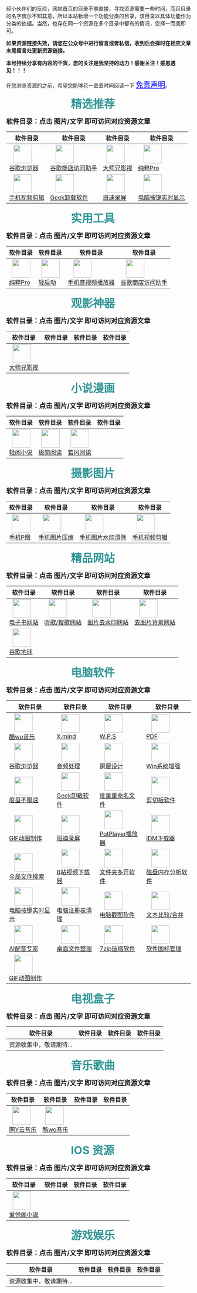 经小伙伴们的反应，网站首页的目录不够直接，寻找资源需要一些时间，而且目录的名字偶尔不知其意，所以本站新增一个功能分类的目录，该目录以具体功能作为分类的依据。当然，也存在同一个资源在多个目录中都有的情况，您择一而阅即可。

**如果资源链接失效，请您在公众号中进行留言或者私信，收到后会择时在相应文章末尾留言处更新资源链接。**

**本号持续分享有内容的干货，您的关注是我坚持的动力！感谢关注！感恩遇见！！！**

在您浏览资源的之前，希望您能够花一丢丢时间阅读一下 <a href="https://warrent-b.github.io/mjn/#/introduce" target="_blank" style="color:blue;font-size:20px" >免责声明</a>。<br/>

<font style="color:RGB(52,150,150);font-size:30px;font-weight:bold;margin-left:35%">精选推荐</font>

<font style="font-size:18px;font-weight:bold">软件目录：点击 图片/文字 即可访问对应资源文章</font>

| 软件目录                                                     | 软件目录                                                     | 软件目录                                                     | 软件目录                                                     |
| ------------------------------------------------------------ | ------------------------------------------------------------ | ------------------------------------------------------------ | ------------------------------------------------------------ |
| <a href="https://mp.weixin.qq.com/s/dLZyBy7mDy59sNHujJNFrA" target="_blank"><img src="./_assets/google.png" style="width:50px;margin-left:12%"/></a><br/><a href="https://mp.weixin.qq.com/s/dLZyBy7mDy59sNHujJNFrA" target="_blank">谷歌浏览器</a> | <a href="https://mp.weixin.qq.com/s/iZMs6YhXmLGrp4jqZ7nKTQ" target="_blank"><img src="./_assets/chrometongbu.png" style="width:50px;margin-left:12%"/></a><br/><a href="https://mp.weixin.qq.com/s/iZMs6YhXmLGrp4jqZ7nKTQ" target="_blank">谷歌商店访问助手</a> | <a href="https://mp.weixin.qq.com/s/Pb_6MphzOx-U4SHatt6Ofw" target="_blank"><img src="./_assets/dashixiong.png" style="width:50px;margin-left:12%"/></a><br/><a href="https://mp.weixin.qq.com/s/Pb_6MphzOx-U4SHatt6Ofw" target="_blank">大师兄影视</a> | <a href="https://mp.weixin.qq.com/s/uSBsw5ogpzb9wRpCPHdgtQ" target="_blank"><img src="./_assets/chuncuipro.png" style="width:50px;margin-left:12%"/></a><br/><a href="https://mp.weixin.qq.com/s/uSBsw5ogpzb9wRpCPHdgtQ" target="_blank">纯粹Pro</a> |
| <a href="https://mp.weixin.qq.com/s/ze7jhDebpGBjR51YTAFcSg" target="_blank"><img src="./_assets/cutoutpro.png" style="width:50px;margin-left:12%"/></a><br/><a href="https://mp.weixin.qq.com/s/ze7jhDebpGBjR51YTAFcSg" target="_blank">手机视频剪辑</a> | <a href="https://mp.weixin.qq.com/s/huur1YC1p9ObYcKTtd6xuw" target="_blank"><img src="./_assets/geek.png" style="width:50px;margin-left:12%"/></a><br/><a href="https://mp.weixin.qq.com/s/huur1YC1p9ObYcKTtd6xuw" target="_blank">Geek卸载软件</a> | <a href="https://mp.weixin.qq.com/s/mQ7ZqoZr0BE44Z18SsCVtQ" target="_blank"><img src="./_assets/bandicam.png" style="width:50px;margin-left:12%"/></a><br/><a href="https://mp.weixin.qq.com/s/mQ7ZqoZr0BE44Z18SsCVtQ" target="_blank">班迪录屏</a> | <a href="https://mp.weixin.qq.com/s/3gP6DEsFkIpnziTtSmaWww" target="_blank"><img src="./_assets/carnac.png" style="width:50px;margin-left:12%"/></a><br/><a href="https://mp.weixin.qq.com/s/3gP6DEsFkIpnziTtSmaWww" target="_blank">电脑按键实时显示</a> |



<font style="color:RGB(52,150,150);font-size:30px;font-weight:bold;margin-left:35%">实用工具</font>

<font style="font-size:18px;font-weight:bold">软件目录：点击 图片/文字 即可访问对应资源文章</font>

| 软件目录                                                     | 软件目录                                                     | 软件目录                                                     | 软件目录                                                     |
| ------------------------------------------------------------ | ------------------------------------------------------------ | ------------------------------------------------------------ | ------------------------------------------------------------ |
| <a href="https://mp.weixin.qq.com/s/uSBsw5ogpzb9wRpCPHdgtQ" target="_blank"><img src="./_assets/chuncuipro.png" style="width:50px;margin-left:12%"/></a><br/><a href="https://mp.weixin.qq.com/s/uSBsw5ogpzb9wRpCPHdgtQ" target="_blank">纯粹Pro</a> | <a href="https://mp.weixin.qq.com/s/uSBsw5ogpzb9wRpCPHdgtQ" target="_blank"><img src="./_assets/qingqidong.png" style="width:50px;margin-left:12%"/></a><br/><a href="https://mp.weixin.qq.com/s/uSBsw5ogpzb9wRpCPHdgtQ" target="_blank">轻启动</a> | <a href="https://mp.weixin.qq.com/s/hLXlu9Mvo0TmaNH46sRyDQ" target="_blank"><img src="./_assets/oplayer.png" style="width:50px;margin-left:12%"/></a><br/><a href="https://mp.weixin.qq.com/s/hLXlu9Mvo0TmaNH46sRyDQ" target="_blank">手机音视频播放器</a> | <a href="https://mp.weixin.qq.com/s/iZMs6YhXmLGrp4jqZ7nKTQ" target="_blank"><img src="./_assets/chrometongbu.png" style="width:50px;margin-left:12%"/></a><br/><a href="https://mp.weixin.qq.com/s/iZMs6YhXmLGrp4jqZ7nKTQ" target="_blank">谷歌商店访问助手</a> |



<font style="color:RGB(52,150,150);font-size:30px;font-weight:bold;margin-left:35%">观影神器</font>

<font style="font-size:18px;font-weight:bold">软件目录：点击 图片/文字 即可访问对应资源文章</font>

| 软件目录                                                     | 软件目录 | 软件目录 | 软件目录 |
| ------------------------------------------------------------ | -------- | -------- | -------- |
| <a href="https://mp.weixin.qq.com/s/Pb_6MphzOx-U4SHatt6Ofw" target="_blank"><img src="./_assets/dashixiong.png" style="width:50px;margin-left:12%"/></a><br/><a href="https://mp.weixin.qq.com/s/Pb_6MphzOx-U4SHatt6Ofw" target="_blank">大师兄影视</a> |          |          |          |



<font style="color:RGB(52,150,150);font-size:30px;font-weight:bold;margin-left:35%">小说漫画</font>

<font style="font-size:18px;font-weight:bold">软件目录：点击 图片/文字 即可访问对应资源文章</font>

| 软件目录                                                     | 软件目录                                                     | 软件目录                                                     | 软件目录 |
| ------------------------------------------------------------ | ------------------------------------------------------------ | ------------------------------------------------------------ | -------- |
| <a href="https://mp.weixin.qq.com/s/Y1m3nI25NmIn57sbcmGIVg" target="_blank"><img src="./_assets/qingyue.png" style="width:50px;margin-left:12%"/></a><br/><a href="https://mp.weixin.qq.com/s/Y1m3nI25NmIn57sbcmGIVg" target="_blank">轻阅小说</a> | <a href="https://mp.weixin.qq.com/s/Y1m3nI25NmIn57sbcmGIVg" target="_blank"><img src="./_assets/jijianyuedu.png" style="width:50px;margin-left:12%"/></a><br/><a href="https://mp.weixin.qq.com/s/Y1m3nI25NmIn57sbcmGIVg" target="_blank">极简阅读</a> | <a href="https://mp.weixin.qq.com/s/97tzI0b8S7FFbM1CXClTgw" target="_blank"><img src="./_assets/ruofengyuedu.png" style="width:50px;margin-left:12%"/></a><br/><a href="https://mp.weixin.qq.com/s/97tzI0b8S7FFbM1CXClTgw" target="_blank">若风阅读</a> |          |



<font style="color:RGB(52,150,150);font-size:30px;font-weight:bold;margin-left:35%">摄影图片</font>

<font style="font-size:18px;font-weight:bold">软件目录：点击 图片/文字 即可访问对应资源文章</font>

| 软件目录                                                     | 软件目录                                                     | 软件目录                                                     | 软件目录                                                     |
| ------------------------------------------------------------ | ------------------------------------------------------------ | ------------------------------------------------------------ | ------------------------------------------------------------ |
| <a href="https://mp.weixin.qq.com/s/pCrq7bnVB1qfyaOQClhK6g" target="_blank"><img src="./_assets/photoshopexpress.png" style="width:50px;margin-left:12%"/></a><br/><a href="https://mp.weixin.qq.com/s/pCrq7bnVB1qfyaOQClhK6g" target="_blank">手机P图</a> | <a href="https://mp.weixin.qq.com/s/N75ribVQhMNJRLKGprQ4eQ" target="_blank"><img src="./_assets/litphoto.png" style="width:50px;margin-left:12%"/></a><br/><a href="https://mp.weixin.qq.com/s/N75ribVQhMNJRLKGprQ4eQ" target="_blank">手机图片压缩</a> | <a href="https://mp.weixin.qq.com/s/MiX9FOqfxqKptIUbJNRtCw" target="_blank"><img src="./_assets/xiangpica.png" style="width:50px;margin-left:12%"/></a><br/><a href="https://mp.weixin.qq.com/s/MiX9FOqfxqKptIUbJNRtCw" target="_blank">手机图片水印清除</a> | <a href="https://mp.weixin.qq.com/s/ze7jhDebpGBjR51YTAFcSg" target="_blank"><img src="./_assets/cutoutpro.png" style="width:50px;margin-left:12%"/></a><br/><a href="https://mp.weixin.qq.com/s/ze7jhDebpGBjR51YTAFcSg" target="_blank">手机视频剪辑</a> |



<font style="color:RGB(52,150,150);font-size:30px;font-weight:bold;margin-left:35%">精品网站</font>

<font style="font-size:18px;font-weight:bold">软件目录：点击 图片/文字 即可访问对应资源文章</font>

| 软件目录                                                     | 软件目录                                                     | 软件目录                                                     | 软件目录                                                     |
| ------------------------------------------------------------ | ------------------------------------------------------------ | ------------------------------------------------------------ | ------------------------------------------------------------ |
| <a href="https://mp.weixin.qq.com/s/8kiRL9vHfI-BtngZR4gUkA" target="_blank"><img src="./_assets/shuxiangjia.png" style="width:50px;margin-left:12%"/></a><br/><a href="https://mp.weixin.qq.com/s/8kiRL9vHfI-BtngZR4gUkA" target="_blank">电子书网站</a> | <a href="https://mp.weixin.qq.com/s/3Fcg2JBz3GrdpFXt6cTm4Q" target="_blank"><img src="./_assets/music001.png" style="width:50px;margin-left:12%"/></a><br/><a href="https://mp.weixin.qq.com/s/3Fcg2JBz3GrdpFXt6cTm4Q" target="_blank">听歌/搜歌网站</a> | <a href="https://mp.weixin.qq.com/s/H-8RFJBLlnnH3IG2cxkD8Q" target="_blank"><img src="./_assets/watermarkremover.png" style="width:50px;margin-left:12%"/></a><br/><a href="https://mp.weixin.qq.com/s/H-8RFJBLlnnH3IG2cxkD8Q" target="_blank">图片去水印网站</a> | <a href="https://mp.weixin.qq.com/s/oFA4voaEPLRTF47sn9MYLA" target="_blank"><img src="./_assets/background001.png" style="width:50px;margin-left:12%"/></a><br/><a href="https://mp.weixin.qq.com/s/oFA4voaEPLRTF47sn9MYLA" target="_blank">去图片背景网站</a> |
| <a href="https://mp.weixin.qq.com/s/nVEY4iUkE48vIVxPlSqaBg" target="_blank"><img src="./_assets/googleearth.png" style="width:50px;margin-left:12%"/></a><br/><a href="https://mp.weixin.qq.com/s/nVEY4iUkE48vIVxPlSqaBg" target="_blank">谷歌地球</a> |                                                              |                                                              |                                                              |



<font style="color:RGB(52,150,150);font-size:30px;font-weight:bold;margin-left:35%">电脑软件</font>

<font style="font-size:18px;font-weight:bold">软件目录：点击 图片/文字 即可访问对应资源文章</font>

| 软件目录                                                     | 软件目录                                                     | 软件目录                                                     | 软件目录                                                     |
| ------------------------------------------------------------ | ------------------------------------------------------------ | ------------------------------------------------------------ | ------------------------------------------------------------ |
| <a href="https://mp.weixin.qq.com/s/8dJFnXL71v3Yhn7qPimjEg" target="_blank"><img src="./_assets/kuwomusic.png" style="width:50px;margin-left:12%"/></a><br/><a href="https://mp.weixin.qq.com/s/iuDa1CCniogSUybKtSha3g" target="_blank">酷wo音乐</a> | <a href="https://mp.weixin.qq.com/s/JpHDDTtKvqajgvXX1JcwwA" target="_blank"><img src="./_assets/xmind.png" style="width:50px;margin-left:12%"/></a><br/><a href="https://mp.weixin.qq.com/s/JpHDDTtKvqajgvXX1JcwwA" target="_blank">X.mind</a> | <a href="https://mp.weixin.qq.com/s/7KGzm20eXmPH4PJPMXYwMA" target="_blank"><img src="./_assets/wps.png" style="width:50px;margin-left:12%"/></a><br/><a href="https://mp.weixin.qq.com/s/7KGzm20eXmPH4PJPMXYwMA" target="_blank">W.P.S</a> | <a href="https://mp.weixin.qq.com/s/i4xpurajxaCo178WGskPZw" target="_blank"><img src="./_assets/acrobatdc.png" style="width:50px;margin-left:12%"/></a><br/><a href="https://mp.weixin.qq.com/s/i4xpurajxaCo178WGskPZw" target="_blank">PDF</a> |
| <a href="https://mp.weixin.qq.com/s/dLZyBy7mDy59sNHujJNFrA" target="_blank"><img src="./_assets/google.png" style="width:50px;margin-left:12%"/></a><br/><a href="https://mp.weixin.qq.com/s/dLZyBy7mDy59sNHujJNFrA" target="_blank">谷歌浏览器</a> | <a href="https://mp.weixin.qq.com/s/fQJ3P48G3Ufk5eagvMPe_A" target="_blank"><img src="./_assets/ashampoo.png" style="width:50px;margin-left:12%"/></a><br/><a href="https://mp.weixin.qq.com/s/fQJ3P48G3Ufk5eagvMPe_A" target="_blank">音频处理</a> | <a href="https://mp.weixin.qq.com/s/fQJ3P48G3Ufk5eagvMPe_A" target="_blank"><img src="./_assets/ashampoo.png" style="width:50px;margin-left:12%"/></a><br/><a href="https://mp.weixin.qq.com/s/fQJ3P48G3Ufk5eagvMPe_A" target="_blank">房屋设计</a> | <a href="https://mp.weixin.qq.com/s/fQJ3P48G3Ufk5eagvMPe_A" target="_blank"><img src="./_assets/ashampoo.png" style="width:50px;margin-left:12%"/></a><br/><a href="https://mp.weixin.qq.com/s/fQJ3P48G3Ufk5eagvMPe_A" target="_blank">Win系统增强</a> |
| <a href="https://mp.weixin.qq.com/s/-Syo59fWNwnEuSNR03O1Pg" target="_blank"><img src="./_assets/baidunetwork.png" style="width:50px;margin-left:12%"/></a><br/><a href="https://mp.weixin.qq.com/s/-Syo59fWNwnEuSNR03O1Pg" target="_blank">度盘不限速</a> | <a href="https://mp.weixin.qq.com/s/huur1YC1p9ObYcKTtd6xuw" target="_blank"><img src="./_assets/geek.png" style="width:50px;margin-left:12%"/></a><br/><a href="https://mp.weixin.qq.com/s/huur1YC1p9ObYcKTtd6xuw" target="_blank">Geek卸载软件</a> | <a href="https://mp.weixin.qq.com/s/N-FiNA9MP_BfN_TLV3xFqg" target="_blank"><img src="./_assets/bulkrename.png" style="width:50px;margin-left:12%"/></a><br/><a href="https://mp.weixin.qq.com/s/N-FiNA9MP_BfN_TLV3xFqg" target="_blank">批量重命名文件</a> | <a href="https://mp.weixin.qq.com/s/69XkZWI8P3DE27Yd-eqZIw" target="_blank"><img src="./_assets/clcl.png" style="width:50px;margin-left:12%"/></a><br/><a href="https://mp.weixin.qq.com/s/69XkZWI8P3DE27Yd-eqZIw" target="_blank">剪切板软件</a> |
| <a href="https://mp.weixin.qq.com/s/MG9TccvFnSNXy2-sZAo5ew" target="_blank"><img src="./_assets/licecap.png" style="width:50px;margin-left:12%"/></a><br/><a href="https://mp.weixin.qq.com/s/MG9TccvFnSNXy2-sZAo5ew" target="_blank">GIF动图制作</a> | <a href="https://mp.weixin.qq.com/s/mQ7ZqoZr0BE44Z18SsCVtQ" target="_blank"><img src="./_assets/bandicam.png" style="width:50px;margin-left:12%"/></a><br/><a href="https://mp.weixin.qq.com/s/mQ7ZqoZr0BE44Z18SsCVtQ" target="_blank">班迪录屏</a> | <a href="https://mp.weixin.qq.com/s/sSZpqtJcMgFT-fCCyq2AKQ" target="_blank"><img src="./_assets/potplayer.jpg" style="width:50px;margin-left:12%"/></a><br/><a href="https://mp.weixin.qq.com/s/sSZpqtJcMgFT-fCCyq2AKQ" target="_blank">PotPlayer播放器</a> | <a href="https://mp.weixin.qq.com/s/L47fULAB654nPfOUK24PRg" target="_blank"><img src="./_assets/idm.png" style="width:50px;margin-left:12%"/></a><br/><a href="https://mp.weixin.qq.com/s/L47fULAB654nPfOUK24PRg" target="_blank">IDM下载器</a> |
| <a href="https://mp.weixin.qq.com/s/ZHDlG4MtJq3E0a3IO2q-Qw" target="_blank"><img src="./_assets/listray.png" style="width:50px;margin-left:12%"/></a><br/><a href="https://mp.weixin.qq.com/s/ZHDlG4MtJq3E0a3IO2q-Qw" target="_blank">全局文件搜索</a> | <a href="https://mp.weixin.qq.com/s/lndazsWOSOCJIWYJGTT-Ow" target="_blank"><img src="./_assets/jjdown.png" style="width:50px;margin-left:12%"/></a><br/><a href="https://mp.weixin.qq.com/s/lndazsWOSOCJIWYJGTT-Ow" target="_blank">B站视频下载器</a> | <a href="https://mp.weixin.qq.com/s/VE70cUtliwVBqjEj0S3oNQ" target="_blank"><img src="./_assets/360menu.png" style="width:50px;margin-left:12%"/></a><br/><a href="https://mp.weixin.qq.com/s/VE70cUtliwVBqjEj0S3oNQ" target="_blank">文件夹多开软件</a> | <a href="https://mp.weixin.qq.com/s/T-quZ65D9nFNPlLYOBYL1g" target="_blank"><img src="./_assets/wiztree.png" style="width:50px;margin-left:12%"/></a><br/><a href="https://mp.weixin.qq.com/s/T-quZ65D9nFNPlLYOBYL1g" target="_blank">磁盘内存分析软件</a> |
| <a href="https://mp.weixin.qq.com/s/3gP6DEsFkIpnziTtSmaWww" target="_blank"><img src="./_assets/carnac.png" style="width:50px;margin-left:12%"/></a><br/><a href="https://mp.weixin.qq.com/s/3gP6DEsFkIpnziTtSmaWww" target="_blank">电脑按键实时显示</a> | <a href="https://mp.weixin.qq.com/s/_Vxtu3pYdre80_MYa2Fr-g" target="_blank"><img src="./_assets/wisecare.png" style="width:50px;margin-left:12%"/></a><br/><a href="https://mp.weixin.qq.com/s/_Vxtu3pYdre80_MYa2Fr-g" target="_blank">电脑注册表清理</a> | <a href="https://mp.weixin.qq.com/s/7RAHBmzQ29hQAWVSEDQfBA" target="_blank"><img src="./_assets/snipatse.png" style="width:50px;margin-left:12%"/></a><br/><a href="https://mp.weixin.qq.com/s/7RAHBmzQ29hQAWVSEDQfBA" target="_blank">电脑截图软件</a> | <a href="https://mp.weixin.qq.com/s/vCKcVF1yYk53ojL5tSYEyw" target="_blank"><img src="./_assets/beyondcompare.png" style="width:50px;margin-left:12%"/></a><br/><a href="https://mp.weixin.qq.com/s/vCKcVF1yYk53ojL5tSYEyw" target="_blank">文本比较/合并</a> |
| <a href="https://mp.weixin.qq.com/s/PK7wfWFtnD8oUk_ilAa8vg" target="_blank"><img src="./_assets/aipeiyin.png" style="width:50px;margin-left:12%"/></a><br/><a href="https://mp.weixin.qq.com/s/PK7wfWFtnD8oUk_ilAa8vg" target="_blank">AI配音专家</a> | <a href="https://mp.weixin.qq.com/s/O4Oiu7G4Z_B8-KaWx3CPJQ" target="_blank"><img src="./_assets/codedesker.png" style="width:50px;margin-left:12%"/></a><br/><a href="https://mp.weixin.qq.com/s/O4Oiu7G4Z_B8-KaWx3CPJQ" target="_blank">桌面文件整理</a> | <a href="https://mp.weixin.qq.com/s/LXP4uqg5hsPaTj5QFy9Ovw" target="_blank"><img src="./_assets/7zip.png" style="width:50px;margin-left:12%"/></a><br/><a href="https://mp.weixin.qq.com/s/LXP4uqg5hsPaTj5QFy9Ovw" target="_blank">7zip压缩软件</a> | <a href="https://mp.weixin.qq.com/s/yXVy4S8Is7OTW6JrrbaKtQ" target="_blank"><img src="./_assets/bitdock.png" style="width:50px;margin-left:12%"/></a><br/><a href="https://mp.weixin.qq.com/s/yXVy4S8Is7OTW6JrrbaKtQ" target="_blank">软件图标管理</a> |
| <a href="https://mp.weixin.qq.com/s/axs1jx300w5snQvX4dmEjg" target="_blank"><img src="./_assets/screentogif.png" style="width:50px;margin-left:12%"/></a><br/><a href="https://mp.weixin.qq.com/s/axs1jx300w5snQvX4dmEjg" target="_blank">GIF动图制作</a> |                                                              |                                                              |                                                              |





<font style="color:RGB(52,150,150);font-size:30px;font-weight:bold;margin-left:35%">电视盒子</font>

<font style="font-size:18px;font-weight:bold">软件目录：点击 图片/文字 即可访问对应资源文章</font>

| 软件目录                | 软件目录 | 软件目录 | 软件目录 |
| ----------------------- | -------- | -------- | -------- |
| 资源收集中，敬请期待... |          |          |          |



<font style="color:RGB(52,150,150);font-size:30px;font-weight:bold;margin-left:35%">音乐歌曲</font>

<font style="font-size:18px;font-weight:bold">软件目录：点击 图片/文字 即可访问对应资源文章</font>

| 软件目录                                                     | 软件目录                                                     | 软件目录 | 软件目录 |
| ------------------------------------------------------------ | ------------------------------------------------------------ | -------- | -------- |
| <a href="https://mp.weixin.qq.com/s/8dJFnXL71v3Yhn7qPimjEg" target="_blank"><img src="./_assets/wyymusic.jpg" style="width:50px;margin-left:12%"/></a><br/><a href="https://mp.weixin.qq.com/s/8dJFnXL71v3Yhn7qPimjEg" target="_blank">网Y云音乐</a> | <a href="https://mp.weixin.qq.com/s/8dJFnXL71v3Yhn7qPimjEg" target="_blank"><img src="./_assets/kuwomusic.png" style="width:50px;margin-left:12%"/></a><br/><a href="https://mp.weixin.qq.com/s/iuDa1CCniogSUybKtSha3g" target="_blank">酷wo音乐</a> |          |          |



<font style="color:RGB(52,150,150);font-size:30px;font-weight:bold;margin-left:35%">IOS 资源</font>

<font style="font-size:18px;font-weight:bold">软件目录：点击 图片/文字 即可访问对应资源文章</font>

| 软件目录                                                     | 软件目录 | 软件目录 | 软件目录 |
| ------------------------------------------------------------ | -------- | -------- | -------- |
| <a href="https://mp.weixin.qq.com/s/97tzI0b8S7FFbM1CXClTgw" target="_blank"><img src="./_assets/aiyuege.png" style="width:50px;margin-left:12%"/></a><br/><a href="https://mp.weixin.qq.com/s/97tzI0b8S7FFbM1CXClTgw" target="_blank">爱悦阁小说</a> |          |          |          |



<font style="color:RGB(52,150,150);font-size:30px;font-weight:bold;margin-left:35%">游戏娱乐</font>

<font style="font-size:18px;font-weight:bold">软件目录：点击 图片/文字 即可访问对应资源文章</font>

| 软件目录                | 软件目录 | 软件目录 | 软件目录 |
| ----------------------- | -------- | -------- | -------- |
| 资源收集中，敬请期待... |          |          |          |



